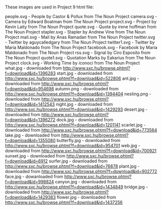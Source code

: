 ﻿These images are used in Project 9 html file:

people.svg - People by Castor & Pollux from The Noun Project
camera.svg - Camera by Edward Boatman from The Noun Project
project.svg - Project by Kevin Laity from The Noun Project
quote.svg - Quote by irene hoffman from The Noun Project
stapler.svg - Stapler by Andrew Vine from The Noun Project
mail.svg - Mail by Anas Ramadan from The Noun Project
twitter.svg - Twitter by aguycalledgary from The Noun Project
twitter1.svg - Twitter by Maria Maldonado from The Noun Project
facebook.svg - Facebook by Maria Maldonado from The Noun Project
rss.svg - Signal by Ciro Esposito from The Noun Project
quote1.svg - Quotation Marks by Eakarius from The Noun Project
clock.svg - Working Time by iconoci from The Noun Project
what.jpg - downloaded from http://www.sxc.hu/browse.phtml?f=download&id=1396283
start.jpg - downloaded from http://www.sxc.hu/browse.phtml?f=download&id=522806
ant.jpg - downloaded from http://www.sxc.hu/browse.phtml?f=download&id=954698
autumn.png - downloaded from http://www.sxc.hu/browse.phtml?f=download&id=1394404
nesting.png - downloaded from http://www.sxc.hu/browse.phtml?f=download&id=1412543 
night.jpg - downloaded from http://www.sxc.hu/browse.phtml?f=download&id=1429293
desert.jpg - downloaded from http://www.sxc.hu/browse.phtml?f=download&id=1396272
dock.jpg - downloaded from http://www.sxc.hu/browse.phtml?f=download&id=1201141
scarlet.jpg - downloaded from http://www.sxc.hu/browse.phtml?f=download&id=773564
lake.jpg - downloaded from http://www.sxc.hu/browse.phtml?f=download&id=1355080
butterfly.jpg - downloaded from http://www.sxc.hu/browse.phtml?f=download&id=954701
web.jpg - downloaded from http://www.sxc.hu/browse.phtml?f=download&id=700921
sunset.jpg - downloaded from http://www.sxc.hu/browse.phtml?f=download&id=6912
surfer.jpg - downloaded from http://www.sxc.hu/browse.phtml?f=download&id=76878
plant.jpg - downloaded from http://www.sxc.hu/browse.phtml?f=download&id=902772
face.jpg - dowanloaded from http://www.sxc.hu/browse.phtml?f=download&id=998824
canyon.jpg - downloaded from http://www.sxc.hu/browse.phtml?f=download&id=1434849
bridge.jpg - downloaded from http://www.sxc.hu/browse.phtml?f=download&id=1429383
flower.jpg - downloaded from http://www.sxc.hu/browse.phtml?f=download&id=1437256